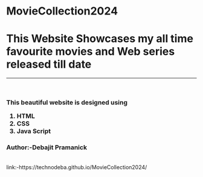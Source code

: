 # MovieCollection2024
<h1>This Website Showcases my all time favourite movies and Web series released till date</h1>
<hr>
<br>
<h3>This beautiful website is designed using
<ol>
  <li>HTML</li>
  <li>CSS</li>
  <li>Java Script</li>
</ol></h3>

<h3>Author:-<b>Debajit Pramanick</b></h3>
<br>
link:-https://technodeba.github.io/MovieCollection2024/

